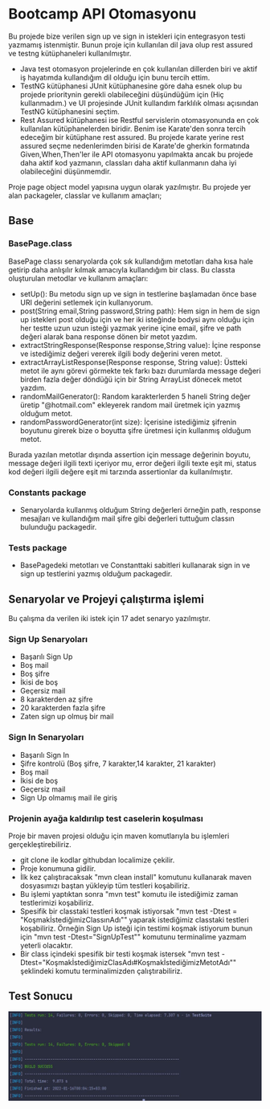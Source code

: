 
# Bootcamp API Otomasyonu

Bu projede bize verilen sign up ve sign in istekleri için entegrasyon testi yazmamış istenmiştir. Bunun proje için kullanılan dil java olup rest assured ve testng kütüphaneleri kullanılmıştır. 
- Java test otomasyon projelerinde en çok kullanılan dillerden biri ve aktif iş hayatımda kullandığım dil olduğu için bunu tercih ettim.
- TestNG kütüphanesi JUnit kütüphanesine göre daha esnek olup bu projede prioritynin gerekli olabileceğini düşündüğüm için (Hiç kullanmadım.) ve UI projesinde JUnit kullandım farklılık olması açısından TestNG kütüphanesini seçtim.
- Rest Assured kütüphanesi ise Restful servislerin otomasyonunda en çok kullanılan kütüphanelerden biridir. Benim ise Karate'den sonra tercih edeceğim bir kütüphane rest assured. Bu projede karate yerine rest assured seçme nedenlerimden birisi de Karate'de gherkin formatında Given,When,Then'ler ile API otomasyonu yapılmakta ancak bu projede daha aktif kod yazmanın, classları daha aktif kullanmanın daha iyi olabileceğini düşünmemdir.  

Proje page object model yapısına uygun olarak yazılmıştır. Bu projede yer alan packageler, classlar ve kullanım amaçları;

## Base

### BasePage.class

BasePage classı senaryolarda çok sık kullandığım metotları daha kısa hale getirip daha anlışılır kılmak amacıyla kullandığım bir class. Bu classta oluşturulan metodlar ve kullanım amaçları:
- setUp(): Bu metodu sign up ve sign in testlerine başlamadan önce base URI değerini setlemek için kullanıyorum.
- post(String email,String password,String path): Hem sign in hem de sign up istekleri post olduğu için ve her iki isteğinde bodysi aynı olduğu için her testte uzun uzun isteği yazmak yerine içine email, şifre ve path değeri alarak bana response dönen bir metot yazdım.
- extractStringResponse(Response response,String value): İçine response ve istediğimiz değeri vererek ilgili body değerini veren metot.
- extractArrayListResponse(Response response, String value): Üstteki metot ile aynı görevi görmekte tek farkı bazı durumlarda message değeri birden fazla değer döndüğü için bir String ArrayList dönecek metot yazdım.
- randomMailGenerator(): Random karakterlerden 5 haneli String değer üretip "@hotmail.com" ekleyerek random mail üretmek için yazmış olduğum metot.
- randomPasswordGenerator(int size): İçerisine istediğimiz şifrenin boyutunu girerek bize o boyutta şifre üretmesi için kullanmış olduğum metot.

Burada yazılan metotlar dışında assertion için message değerinin boyutu, message değeri ilgili texti içeriyor mu, error değeri ilgili texte eşit mi, status kod değeri ilgili değere eşit mi tarzında assertionlar da kullanılmıştır.
### Constants package

- Senaryolarda kullanmış olduğum String değerleri örneğin path, response mesajları ve kullandığım mail şifre gibi değerleri tuttuğum classın bulunduğu packagedir.
### Tests package

- BasePagedeki metotları ve Constanttaki sabitleri kullanarak sign in ve sign up testlerini yazmış olduğum packagedir.

## Senaryolar ve Projeyi çalıştırma işlemi
Bu çalışma da verilen iki istek için 17 adet senaryo yazılmıştır.
### Sign Up Senaryoları
- Başarılı Sign Up
- Boş mail
- Boş şifre
- İkisi de boş
- Geçersiz mail
- 8 karakterden az şifre
- 20 karakterden fazla şifre
- Zaten sign up olmuş bir mail

### Sign In Senaryoları
- Başarılı Sign In
- Şifre kontrolü (Boş şifre, 7 karakter,14 karakter, 21 karakter)
- Boş mail
- İkisi de boş
- Geçersiz mail
- Sign Up olmamış mail ile giriş

### Projenin ayağa kaldırılıp test caselerin koşulması

Proje bir maven projesi olduğu için maven komutlarıyla bu işlemleri gerçekleştirebiliriz.
- git clone ile kodlar githubdan localimize çekilir.
- Proje konumuna gidilir.
- İlk kez çalıştıracaksak "mvn clean install" komutunu kullanarak maven dosyasımızı baştan yükleyip tüm testleri koşabiliriz.
- Bu işlemi yaptıktan sonra "mvn test" komutu ile istediğimiz zaman testlerimizi koşabiliriz.
- Spesifik bir classtaki testleri koşmak istiyorsak "mvn test -Dtest = "KoşmakİstediğimizClassınAdı"" yaparak istediğimiz classtaki testleri koşabiliriz. Örneğin Sign Up isteği için testimi koşmak istiyorum bunun için "mvn test -Dtest="SignUpTest"" komutunu terminalime yazmam yeterli olacaktır.
- Bir class içindeki spesifik bir testi koşmak istersek "mvn test -Dtest="KoşmakİstediğimizClasAdı#KoşmakİstediğimizMetotAdı"" şeklindeki komutu terminalimizden çalıştırabiliriz.

## Test Sonucu
![](APITestResults.JPG)